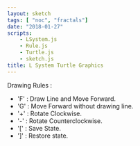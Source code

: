 ```yaml
---
layout: sketch
tags: [ "noc", "fractals"]
date: "2018-01-27"
scripts: 
    - LSystem.js
    - Rule.js
    - Turtle.js
    - sketch.js
title: L System Turtle Graphics
---
```


Drawing Rules :   

* 'F' : Draw Line and Move Forward.
* 'G' : Move Forward without drawing line.
* '+' : Rotate Clockwise.
* '-' : Rotate Counterclockwise.
* '[' : Save State.
* ']' : Restore state. 
